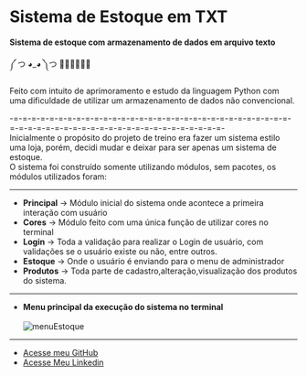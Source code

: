 # Sistema de Estoque em TXT
 **Sistema de estoque com armazenamento de dados em arquivo texto**

༼ つ ◕_◕ ༽つ 🐍🐍🐍🐍🐍🐍


Feito com intuito de aprimoramento e estudo da linguagem Python com uma dificuldade de utilizar um armazenamento de dados não convencional.
                                                                                               
-=-=-=-=-=-=-=-=-=-=-=-=-=-=-=-=-=-=-=-=-=-=-=-=-=-=-=-=-=-=-=-=-=-=-=-=-=-=-=-=-=-=-=-=-=-=-=-=-=-=-=-=-=-=-=-<br/>
Inicialmente o propósito do projeto de treino era fazer um sistema estilo uma loja, porém, decidi mudar e deixar para ser apenas um sistema de estoque.<br/>
O sistema foi construído somente utilizando módulos, sem pacotes, os módulos utilizados foram:
_______________________________________________________________________________________________________________________
* **Principal** → Módulo inicial do sistema onde acontece a primeira interação com usuário<br/>
* **Cores** → Módulo feito com uma única função de utilizar cores no terminal<br/>
* **Login** → Toda a validação para realizar o Login de usuário, com validações se o usuário existe ou não, entre outros.<br/>
* **Estoque** → Onde o usuário é enviando para o menu de administrador<br/>
* **Produtos** → Toda parte de cadastro,alteração,visualização dos produtos do sistema.
_______________________________________________________________________________________________________________________

* **Menu principal da execução do sistema no terminal**<br/><br/>
![menuEstoque](https://user-images.githubusercontent.com/89090315/178354375-c8ec7689-a48f-41c3-ad3c-319d9f2fd397.png)
_______________________________________________________________________________________________________________________

* [Acesse meu GitHub](https://github.com/alexandremariano4)
* [Acesse Meu Linkedin](https://www.linkedin.com/in/alexandre-mariano4/)
